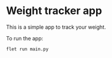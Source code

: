 # Weight tracker app

This is a simple app to track your weight.

To run the app:

```
flet run main.py
```
